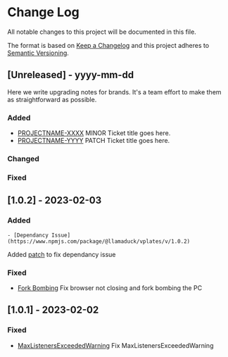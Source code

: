 
# Change Log
All notable changes to this project will be documented in this file.
 
The format is based on [Keep a Changelog](http://keepachangelog.com/)
and this project adheres to [Semantic Versioning](http://semver.org/).
 
## [Unreleased] - yyyy-mm-dd
 
Here we write upgrading notes for brands. It's a team effort to make them as
straightforward as possible.
 
### Added
- [PROJECTNAME-XXXX](http://tickets.projectname.com/browse/PROJECTNAME-XXXX)
  MINOR Ticket title goes here.
- [PROJECTNAME-YYYY](http://tickets.projectname.com/browse/PROJECTNAME-YYYY)
  PATCH Ticket title goes here.
 
### Changed
 
### Fixed
 
## [1.0.2] - 2023-02-03
 
### Added
    - [Dependancy Issue](https://www.npmjs.com/package/@llamaduck/vplates/v/1.0.2)
  Added [patch](https://github.com/puppeteer/puppeteer/issues/1837) to fix dependancy issue

### Fixed
 
- [Fork Bombing](https://www.npmjs.com/package/@llamaduck/vplates/v/1.0.2)
  Fix browser not closing and fork bombing the PC

## [1.0.1] - 2023-02-02
 ### Fixed
 
- [MaxListenersExceededWarning](https://www.npmjs.com/package/@llamaduck/vplates/v/1.0.1)
  Fix MaxListenersExceededWarning